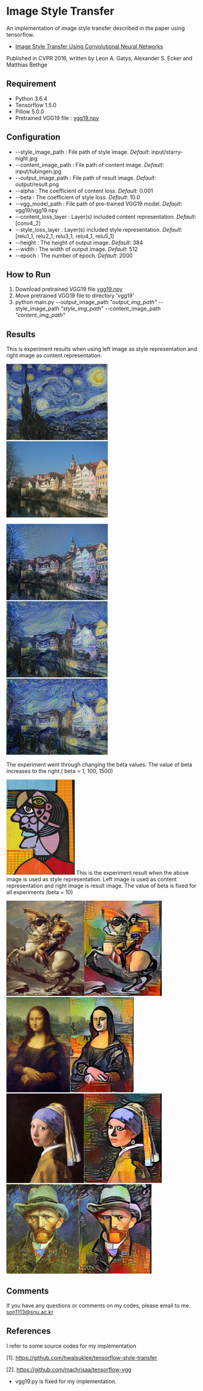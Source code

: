 # Image Style Transfer

An implementation of image style transfer described in the paper using tensorflow.
* [Image Style Transfer Using Convolutional Neural Networks](http://www.cv-foundation.org/openaccess/content_cvpr_2016/papers/Gatys_Image_Style_Transfer_CVPR_2016_paper.pdf)

Published in CVPR 2016, written by Leon A. Gatys, Alexander S. Ecker and Matthias Bethge

## Requirement
- Python 3.6.4
- Tensorflow 1.5.0 
- Pillow 5.0.0
- Pretrained VGG19 file : [vgg19.npy](https://mega.nz/#!xZ8glS6J!MAnE91ND_WyfZ_8mvkuSa2YcA7q-1ehfSm-Q1fxOvvs)

## Configuration

- --style_image_path : File path of style image. *Default*: input/starry-night.jpg
- --content_image_path : File path of content image. *Default*: input/tubingen.jpg
- --output_image_path : File path of result image. *Default*: output/result.png
- --alpha : The coefficient of content loss. *Default*: 0.001
- --beta : The coefficient of style loss. *Default*: 10.0
- --vgg_model_path : File path of pre-trained VGG19 model. *Default*: vgg19/vgg19.npy
- --content_loss_layer : Layer(s) included content representation. *Default*: [conv4_2]
- --style_loss_layer : Layer(s) included style representation. *Default*: [relu1_1, relu2_1, relu3_1, relu4_1, relu5_1]
- --height : The height of output image. *Default*: 384
- --width : The width of output image. *Default*: 512
- --epoch : The number of epoch. *Default*: 2000

## How to Run
1) Download pretrained VGG19 file [vgg19.npy](https://mega.nz/#!xZ8glS6J!MAnE91ND_WyfZ_8mvkuSa2YcA7q-1ehfSm-Q1fxOvvs)
2) Move pretrained VGG19 file to directory 'vgg19'
3) python main.py --output_image_path  *"output_img_path"*  --style_image_path *"style_img_path"* --content_image_path *"content_img_path"*

## Results
This is experiment results when using left image as style representation and right image as content representation.
<p align = "center">

<img src = "input/starry-night.jpg" height = "200px"> <img src = "input/tubingen.jpg" height = "200px">

<img src = "output/result_beta1.png" height = "200px"><img src = "output/result_beta100.png" height = "200px"><img src = "output/result_beta1500.png" height = "200px">

The experiment went through changing the beta values. The value of beta increases to the right.( beta = 1, 100, 1500)



<img src = "input/picasso.jpg" height = "250px">
This is the experiment result when the above image is used as style representation.
Left image is used as content representation and right image is result image. The value of beta is fixed for all experiments (beta = 10)

<img src = "input/napoleon.jpg" height = "250px"><img src = "output/nap_pica_beta10.png" height = "250px"><img src = "input/monalisa.jpg" height = "250px"><img src = "output/pica_mona_beta10.png" height = "250px">
<img src = "input/girl.jpeg" height = "235px"><img src = "output/pica_girl_beta10.png" height = "235px"><img src = "input/gogh.jpg" height = "235px"><img src = "output/pica_gogh_beta10.png" height = "235px">


## Comments
If you have any questions or comments on my codes, please email to me. [son1113@snu.ac.kr](mailto:son1113@snu.ac.kr)

## References

I refer to some source codes for my implementation

[1]. https://github.com/hwalsuklee/tensorflow-style-transfer

[2]. https://github.com/machrisaa/tensorflow-vgg
* vgg19.py is fixed for my implementation.

